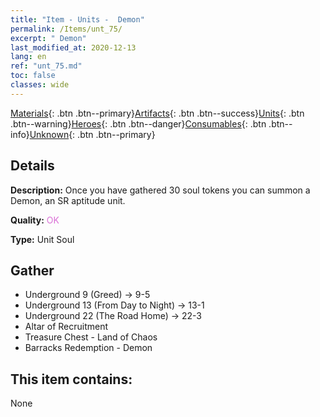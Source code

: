 ```yaml
---
title: "Item - Units -  Demon"
permalink: /Items/unt_75/
excerpt: " Demon"
last_modified_at: 2020-12-13
lang: en
ref: "unt_75.md"
toc: false
classes: wide
---
```

 [Materials](/Items/){: .btn .btn--primary}[Artifacts](/Items/Artifacts/){: .btn .btn--success}[Units](/Items/Units/){: .btn .btn--warning}[Heroes](/Items/Heroes/){: .btn .btn--danger}[Consumables](/Items/Consumables/){: .btn .btn--info}[Unknown](/Items/Unknown/){: .btn .btn--primary}

## Details
 **Description:** Once you have gathered 30 soul tokens you can summon a Demon, an SR aptitude unit.

 **Quality:** <span style="color: #DA70D6">OK</span>

 **Type:** Unit Soul

## Gather

*    Underground 9 (Greed) -> 9-5 
*    Underground 13 (From Day to Night) -> 13-1 
*    Underground 22 (The Road Home) -> 22-3 
*    Altar of Recruitment 
*    Treasure Chest - Land of Chaos 
*    Barracks Redemption - Demon 

## This item contains:

  None

